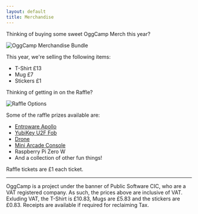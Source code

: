 ```yaml
---
layout: default
title: Merchandise
---
```

Thinking of buying some sweet OggCamp Merch this year?

<img src="../files/2018-Merch.jpg" alt="OggCamp Merchandise Bundle">

This year, we're selling the following items:

* T-Shirt £13
* Mug £7
* Stickers £1

Thinking of getting in on the Raffle?

<img src="../files/2018-Raffle.jpg" alt="Raffle Options">

Some of the raffle prizes available are:

* [Entroware Apollo](https://www.entroware.com/store/apollo)
* [YubiKey U2F Fob](https://www.amazon.co.uk/Yubico-Security-Key-USB-Authentication/dp/B07BYSB7FK)
* [Drone](https://www.amazon.co.uk/Rabing-Foldable-Quadcopter-Control-Helicopter/dp/B0719PJWXH)
* [Mini Arcade Console](https://www.amazon.co.uk/Funtime-ET7850-Mini-Arcade-Machine/dp/B01GKE0XRE)
* Raspberry Pi Zero W
* And a collection of other fun things!

Raffle tickets are £1 each ticket.

<hr>

OggCamp is a project under the banner of Public Software CIC, who are a VAT registered company. As such, the prices above are inclusive of VAT. Exluding VAT, the T-Shirt is £10.83, Mugs are £5.83 and the stickers are £0.83. Receipts are available if required for reclaiming Tax.

<!-- Retired until after OggCamp, when we can consider re-running this -->

<!-- 
If you missed out on OggCamp 17 in Canterbury, you can still complete your OggCamp merchandise collection!  We have a very limited stock of mugs, t-shirts and stickers for sale.  A bundle with one of each will cost you just £15 including postage (UK only*).  Just select your fit and size below for the t-shirt size you want and pay via PayPal (credit/debit cards are accepted if you don't have an account).  All proceeds go towards funding future OggCamps!

<img src="../files/merch.jpg" alt="OggCamp merchandise bundle"/>

<form action="https://www.paypal.com/cgi-bin/webscr" method="post" target="_top">
<input type="hidden" name="cmd" value="_s-xclick">
<input type="hidden" name="hosted_button_id" value="M97PXYGC4KL4U">
<table>
<tr><td><input type="hidden" name="on0" value="T-shirt Fit/Size"/><label for="os0">T-shirt Fit/Size</label></td></tr><tr><td><select name="os0">
	<option value="Regular Medium">Regular Medium </option>
	<option value="Regular Large">Regular Large </option>
	<option value="Regular XL">Regular XL </option>
	<option value="Regular XXL">Regular XXL </option>
	<option value="Slim Medium">Slim Medium </option>
	<option value="Slim Large">Slim Large </option>
	<option value="Slim XL">Slim XL </option>
	<option value="Slim XXL">Slim XXL </option>
</select> </td></tr>
</table>
<input type="image" src="https://www.paypalobjects.com/en_US/GB/i/btn/btn_buynowCC_LG.gif" border="0" name="submit" alt="Buy OggCamp merchandise bundle">
<img alt="" border="0" src="https://www.paypalobjects.com/en_GB/i/scr/pixel.gif" width="1" height="1">
</form>
Stocks of each size are limited, so if you get a "Sold out" message, please try another size!

\*If you are outside the UK and would like to buy a bundle, send a message to our [Telelgram Group](https://t.me/joinchat/AAAAAAsF-xo4ol9jAjNW8A) letting us know where you are, and we'll look into postage costs.
-->
